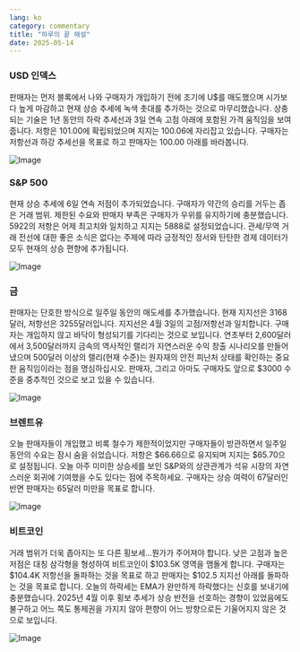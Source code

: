```yaml
---
lang: ko
category: commentary
title: "하루의 끝 해설"
date: 2025-05-14
---
```


### USD 인덱스

판매자는 먼저 블록에서 나와 구매자가 개입하기 전에 조기에 U$를 매도했으며 시가보다 높게 마감하고 현재 상승 추세에 녹색 촛대를 추가하는 것으로 마무리했습니다. 상충되는 기술은 1년 동안의 하락 추세선과 3일 연속 고점 아래에 포함된 가격 움직임을 보여줍니다. 저항은 101.00에 확립되었으며 지지는 100.06에 자리잡고 있습니다. 구매자는 저항선과 하강 추세선을 목표로 하고 판매자는 100.00 아래를 바라봅니다.

![Image](https://markleighedu.github.io/img/May-2025/14-May-2025/usdindex.jpg)

### S&P 500

현재 상승 추세에 6일 연속 저점이 추가되었습니다. 구매자가 약간의 승리를 거두는 좁은 거래 범위. 제한된 수요와 판매자 부족은 구매자가 우위를 유지하기에 충분했습니다. 5922의 저항은 어제 최고치와 일치하고 지지는 5888로 설정되었습니다. 관세/무역 거래 전선에 대한 좋은 소식은 없다는 주제에 따라 긍정적인 정서와 탄탄한 경제 데이터가 모두 현재의 상승 편향에 추가됩니다. 

![Image](https://markleighedu.github.io/img/May-2025/14-May-2025/sp500.jpg)

### 금

판매자는 단호한 방식으로 일주일 동안의 매도세를 추가했습니다. 현재 지지선은 3168달러, 저항선은 3255달러입니다. 지지선은 4월 3일의 고점/저항선과 일치합니다. 구매자는 개입하지 않고 바닥이 형성되기를 기다리는 것으로 보입니다. 연초부터 2,600달러에서 3,500달러까지 금속의 역사적인 랠리가 자연스러운 수익 창출 시나리오를 만들어냈으며 500달러 이상의 랠리(현재 수준)는 원자재의 안전 피난처 상태를 확인하는 중요한 움직임이라는 점을 명심하십시오. 판매자, 그리고 아마도 구매자도 앞으로 $3000 수준을 중추적인 것으로 보고 있을 수 있습니다. 

![Image](https://markleighedu.github.io/img/May-2025/14-May-2025/gold.jpg)

### 브렌트유

오늘 판매자들이 개입했고 비록 철수가 제한적이었지만 구매자들이 방관하면서 일주일 동안의 수요는 잠시 숨을 쉬었습니다. 저항은 $66.66으로 유지되며 지지는 $65.70으로 설정됩니다. 오늘 아주 미미한 상승세를 보인 S&P와의 상관관계가 석유 시장의 자연스러운 회귀에 기여했을 수도 있다는 점에 주목하세요. 구매자는 상승 여력이 67달러인 반면 판매자는 65달러 미만을 목표로 합니다.

![Image](https://markleighedu.github.io/img/May-2025/14-May-2025/brentoil.jpg)

### 비트코인

거래 범위가 더욱 좁아지는 또 다른 횡보세…뭔가가 주어져야 합니다. 낮은 고점과 높은 저점은 대칭 삼각형을 형성하여 비트코인이 $103.5K 영역을 맴돌게 합니다. 구매자는 $104.4K 저항선을 돌파하는 것을 목표로 하고 판매자는 $102.5 지지선 아래를 돌파하는 것을 목표로 합니다. 오늘의 하락세는 EMA가 완만하게 하락했다는 신호를 보내기에 충분했습니다. 2025년 4월 이후 횡보 추세가 상승 반전을 선호하는 경향이 있었음에도 불구하고 어느 쪽도 통제권을 가지지 않아 편향이 어느 방향으로든 기울어지지 않은 것으로 보입니다.

![Image](https://markleighedu.github.io/img/May-2025/14-May-2025/bitcoin.jpg)

